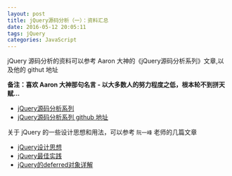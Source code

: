 ```yaml
---
layout: post
title: jQuery源码分析（一）：资料汇总
date: 2016-05-12 20:05:11
tags: jQuery
categories: JavaScript
---
```


jQuery 源码分析的资料可以参考 Aaron 大神的《jQuery源码分析系列》文章,以及他的 githut 地址

**备注：喜欢 Aaron 大神那句名言 - 以大多数人的努力程度之低，根本轮不到拼天赋...**

- [jQuery源码分析系列](http://www.cnblogs.com/aaronjs/p/3279314.html)
- [jQuery源码分析系列 github 地址](https://github.com/JsAaron/jQuery)

关于 jQuery 的一些设计思想和用法，可以参考 `阮一峰` 老师的几篇文章

- [jQuery设计思想](http://www.ruanyifeng.com/blog/2011/07/jquery_fundamentals.html)
- [jQuery最佳实践](http://www.ruanyifeng.com/blog/2011/08/jquery_best_practices.html)
- [jQuery的deferred对象详解](http://www.ruanyifeng.com/blog/2011/08/a_detailed_explanation_of_jquery_deferred_object.html)


